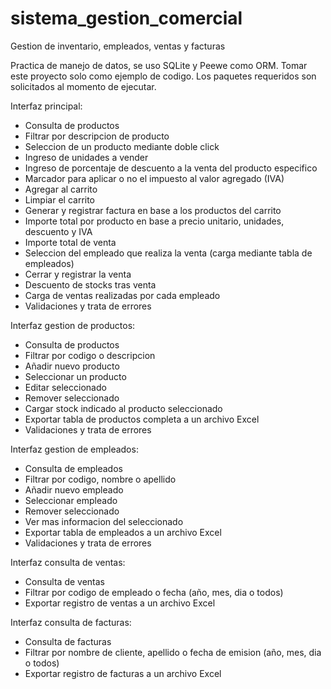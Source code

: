 # sistema_gestion_comercial

Gestion de inventario, empleados, ventas y facturas

Practica de manejo de datos, se uso SQLite y Peewe como ORM. Tomar este proyecto solo como ejemplo de codigo.
Los paquetes requeridos son solicitados al momento de ejecutar.

Interfaz principal:

- Consulta de productos
- Filtrar por descripcion de producto
- Seleccion de un producto mediante doble click
- Ingreso de unidades a vender
- Ingreso de porcentaje de descuento a la venta del producto especifico
- Marcador para aplicar o no el impuesto al valor agregado (IVA)
- Agregar al carrito
- Limpiar el carrito
- Generar y registrar factura en base a los productos del carrito
- Importe total por producto en base a precio unitario, unidades, descuento y IVA
- Importe total de venta
- Seleccion del empleado que realiza la venta (carga mediante tabla de empleados)
- Cerrar y registrar la venta
- Descuento de stocks tras venta
- Carga de ventas realizadas por cada empleado
- Validaciones y trata de errores

Interfaz gestion de productos:

- Consulta de productos
- Filtrar por codigo o descripcion
- Añadir nuevo producto
- Seleccionar un producto
- Editar seleccionado
- Remover seleccionado
- Cargar stock indicado al producto seleccionado
- Exportar tabla de productos completa a un archivo Excel
- Validaciones y trata de errores

Interfaz gestion de empleados:

- Consulta de empleados
- Filtrar por codigo, nombre o apellido
- Añadir nuevo empleado
- Seleccionar empleado
- Remover seleccionado
- Ver mas informacion del seleccionado
- Exportar tabla de empleados a un archivo Excel
- Validaciones y trata de errores

Interfaz consulta de ventas:

- Consulta de ventas
- Filtrar por codigo de empleado o fecha (año, mes, dia o todos)
- Exportar registro de ventas a un archivo Excel

Interfaz consulta de facturas:

- Consulta de facturas
- Filtrar por nombre de cliente, apellido o fecha de emision (año, mes, dia o todos)
- Exportar registro de facturas a un archivo Excel
